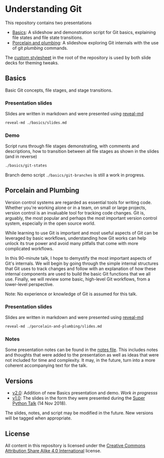 # Understanding Git

This repository contains two presentations
- [Basics](#basics): A slideshow and demonstration script for Git basics, explaining file states and file state transitions.
- [Porcelain and plumbing](#porcelain-and-plumbing): A slideshow exploring Git internals with the use of git *plumbing* commands.

The [custom stylesheet](./style.css) in the root of the repository is used by both slide decks for theming tweaks.


## Basics

Basic Git concepts, file stages, and stage transitions.

### Presentation slides

Slides are written in markdown and were presented using [reveal-md](http://webpro.github.io/reveal-md/)
```bash
reveal-md ./basics/slides.md
```

### Demo

Script runs through file stages demonstrating, with comments and descriptions, how to transition between all file stages as shown in the slides (and in reverse)
```bash
./basics/git-states
```

Branch demo script `./basics/git-branches` is still a work in progress.

## Porcelain and Plumbing

Version control systems are regarded as essential tools for writing code.  Whether you're working alone or in a team, on small or large projects, version control is an invaluable tool for tracking code changes.  Git is, arguably, the most popular and perhaps the most important version control system, especially in the open source world.

While learning to use Git is important and most useful aspects of Git can be leveraged by basic workflows, understanding how Git works can help unlock its true power and avoid many pitfalls that come with more complicated workflows.

In this 90-minute talk, I hope to demystify the most important aspects of Git's internals.  We will begin by going through the simple internal structures that Git uses to track changes and follow with an explanation of how these internal components are used to build the basic Git functions that we all use.  Finally, we will review some basic, high-level Git workflows, from a lower-level perspective.

Note: No experience or knowledge of Git is assumed for this talk.

### Presentation slides

Slides are written in markdown and were presented using [reveal-md](http://webpro.github.io/reveal-md/)
```bash
reveal-md ./porcelain-and-plumbing/slides.md
```

### Notes

Some presentation notes can be found in the [notes file](./porcelain-and-plumbing/notes.md).  This includes notes and thoughts that were added to the presentation as well as ideas that were not included for time and complexity.  It may, in the future, turn into a more coherent accompanying text for the talk.

## Versions

- [v2.0](https://github.com/achilleas-k/understanding-git/tree/v2.0): Addition of new Basics presentation and demo.  *Work in progresss*
- [v1.0](https://github.com/achilleas-k/understanding-git/tree/v1.0): The slides in the form they were presented during the [Super Python Talk](https://www.meetup.com/SuperPythonTalks/events/256145090/) (14 Nov 2018).

The slides, notes, and script may be modified in the future. New versions will be tagged when appropriate.

## License

All content in this repository is licensed under the [Creative Commons Attribution Share Alike 4.0 International](./LICENSE) license.
